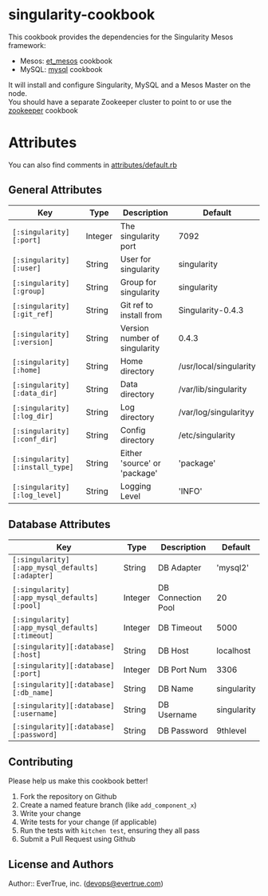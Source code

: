 # singularity-cookbook
   
This cookbook provides the dependencies for the Singularity Mesos framework:

- Mesos: [et_mesos](https://supermarket.chef.io/cookbooks/et_mesos) cookbook
- MySQL: [mysql](https://supermarket.chef.io/cookbooks/mysql) cookbook

It will install and configure Singularity, MySQL and a Mesos Master on the node.  
You should have a separate Zookeeper cluster to point to or use the [zookeeper](https://supermarket.chef.io/cookbooks/zookeeper)
cookbook

# Attributes

You can also find comments in [attributes/default.rb](https://github.com/evertrue/singularity-cookbook/blob/master/attributes/default.rb)

## General Attributes
    
| Key                             | Type    | Description                   | Default                |
|---------------------------------|---------|-------------------------------|------------------------|
| `[:singularity][:port]`         | Integer | The singularity port          | 7092                   |
| `[:singularity][:user]`         | String  | User for singularity          | singularity            |
| `[:singularity][:group]`        | String  | Group for singularity         | singularity            |
| `[:singularity][:git_ref]`      | String  | Git ref to install from       | Singularity-0.4.3      |
| `[:singularity][:version]`      | String  | Version number of singularity | 0.4.3                  |
| `[:singularity][:home]`         | String  | Home directory                | /usr/local/singularity |
| `[:singularity][:data_dir]`     | String  | Data directory                | /var/lib/singularity   |
| `[:singularity][:log_dir]`      | String  | Log directory                 | /var/log/singularityy  |
| `[:singularity][:conf_dir]`     | String  | Config directory              | /etc/singularity       |
| `[:singularity][:install_type]` | String  | Either 'source' or 'package'  | 'package'              |
| `[:singularity][:log_level]`    | String  | Logging Level                 | 'INFO'                 |


## Database Attributes

| Key                                             | Type    | Description        | Default     |
|-------------------------------------------------|---------|--------------------|-------------|
| `[:singularity][:app_mysql_defaults][:adapter]` | String  | DB Adapter         | 'mysql2'    |
| `[:singularity][:app_mysql_defaults][:pool]`    | Integer | DB Connection Pool | 20          |
| `[:singularity][:app_mysql_defaults][:timeout]` | Integer | DB Timeout         | 5000        |
| `[:singularity][:database][:host]`              | String  | DB Host            | localhost   |
| `[:singularity][:database][:port]`              | Integer | DB Port Num        | 3306        |
| `[:singularity][:database][:db_name]`           | String  | DB Name            | singularity |
| `[:singularity][:database][:username]`          | String  | DB Username        | singularity |
| `[:singularity][:database][:password]`          | String  | DB Password        | 9thlevel    |


## Contributing

Please help us make this cookbook better!

1. Fork the repository on Github
2. Create a named feature branch (like `add_component_x`)
3. Write your change
4. Write tests for your change (if applicable)
5. Run the tests with `kitchen test`, ensuring they all pass
6. Submit a Pull Request using Github

## License and Authors

Author:: EverTrue, inc. (devops@evertrue.com)
